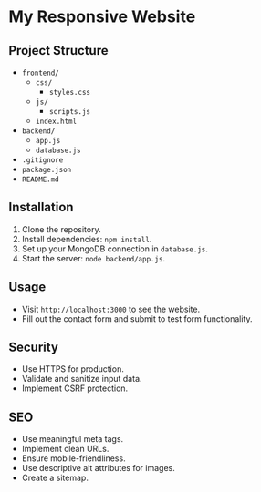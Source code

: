 # My Responsive Website

## Project Structure

- `frontend/`
  - `css/`
    - `styles.css`
  - `js/`
    - `scripts.js`
  - `index.html`
- `backend/`
  - `app.js`
  - `database.js`
- `.gitignore`
- `package.json`
- `README.md`

## Installation

1. Clone the repository.
2. Install dependencies: `npm install`.
3. Set up your MongoDB connection in `database.js`.
4. Start the server: `node backend/app.js`.

## Usage

- Visit `http://localhost:3000` to see the website.
- Fill out the contact form and submit to test form functionality.

## Security

- Use HTTPS for production.
- Validate and sanitize input data.
- Implement CSRF protection.

## SEO

- Use meaningful meta tags.
- Implement clean URLs.
- Ensure mobile-friendliness.
- Use descriptive alt attributes for images.
- Create a sitemap.

